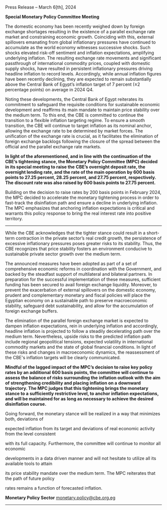 Press Release – March 6[th], 2024

**Special Monetary Policy Committee Meeting**

The domestic economy has been recently weighed down by foreign exchange shortages resulting
in the existence of a parallel exchange rate market and constraining economic growth. Coinciding
with this, external spillovers emanating from global inflationary pressures have continued to
accumulate as the world economy witnesses successive shocks. Such shocks elevated risk-off
sentiment and inflation expectations, amplifying underlying inflation. The resulting exchange rate
movements and significant passthrough of international commodity prices, coupled with domestic
supply shocks, have resulted in persistent inflationary pressures driving headline inflation to record
levels. Accordingly, while annual inflation figures have been recently declining, they are expected
to remain substantially above the Central Bank of Egypt’s inflation target of 7 percent (±2
percentage points) on average in 2024 Q4.

Noting these developments, the Central Bank of Egypt reiterates its commitment to safeguard the
requisite conditions for sustainable economic development and reaffirms its main mandate to
maintain price stability over the medium term. To this end, the CBE is committed to continue the
transition to a flexible inflation targeting regime. To ensure a smooth transition, the CBE will
continue to target inflation as its nominal anchor, allowing the exchange rate to be determined by
market forces. The unification of the exchange rate is crucial, as it facilitates the elimination of
foreign exchange backlogs following the closure of the spread between the official and the parallel
exchange rate markets.

**In light of the aforementioned, and in line with the continuation of the CBE’s tightening**
**stance, the Monetary Policy Committee (MPC) decided in its special meeting to raise the**
**CBE’s overnight deposit rate, the overnight lending rate, and the rate of the main operation**
**by 600 basis points to 27.25 percent, 28.25 percent, and 27.75 percent, respectively. The**
**discount rate was also raised by 600 basis points to 27.75 percent.**

Building on the decision to raise rates by 200 basis points in February 2024, the MPC decided to
accelerate the monetary tightening process in order to fast-track the disinflation path and ensure a
decline in underlying inflation. The MPC emphasizes that anchoring inflation expectations is
critical and warrants this policy response to bring the real interest rate into positive territory.


-----

While the CBE acknowledges that the tighter stance could result in a short-term contraction in the
private sector’s real credit growth, the persistence of excessive inflationary pressures poses greater
risks to its stability. Thus, the CBE recognizes that price stability fosters an environment conducive
to sustainable private sector growth over the medium term.

The announced measures have been adopted as part of a set of comprehensive economic reforms
in coordination with the Government, and backed by the steadfast support of multilateral and
bilateral partners. In preparation for the successful implementation of these measures, sufficient
funding has been secured to avail foreign exchange liquidity. Moreover, to prevent the
exacerbation of external spillovers on the domestic economy, prudent and complementary
monetary and fiscal policies will place the Egyptian economy on a sustainable path to preserve
macroeconomic stability, safeguard debt sustainability, and allow for the accumulation of foreign
exchange buffers.

The elimination of the parallel foreign exchange market is expected to dampen inflation
expectations, rein in underlying inflation and accordingly, headline inflation is projected to follow
a steadily decelerating path over the medium term. Nevertheless, upside risks to the predicted
inflation path include regional geopolitical tensions, expected volatility in international
commodity markets and the state of global financial conditions. In light of these risks and changes
in macroeconomic dynamics, the reassessment of the CBE's inflation targets will be clearly
communicated.

**Mindful of the lagged impact of the MPC’s decision to raise key policy rates by an additional**
**600 basis points, the committee will continue to assess the balance of risks surrounding the**
**inflation outlook with the aim of strengthening credibility and placing inflation on a**
**downward trajectory. The MPC judges that this tightening brings the monetary stance to a**
**sufficiently restrictive level, to anchor inflation expectations, and will be maintained for as**
**long as necessary to achieve the desired disinflation course.**

Going forward, the monetary stance will be realized in a way that minimizes both, deviations of

expected inflation from its target and deviations of real economic activity from the level consistent

with its full capacity. Furthermore, the committee will continue to monitor all economic

developments in a data driven manner and will not hesitate to utilize all its available tools to attain

its price stability mandate over the medium term. The MPC reiterates that the path of future policy

rates remains a function of forecasted inflation.

**Monetary Policy Sector**
monetary.policy@cbe.org.eg


-----

